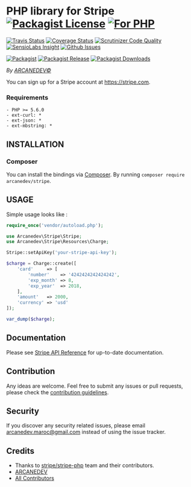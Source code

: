 # PHP library for Stripe [![Packagist License][badge_license]](LICENSE.md) [![For PHP][badge_php]][link-github-repo]

[![Travis Status][badge_build]][link-travis]
[![Coverage Status][badge_coverage]][link-scrutinizer]
[![Scrutinizer Code Quality][badge_quality]][link-scrutinizer]
[![SensioLabs Insight][badge_insight]][link-insight]
[![Github Issues][badge_issues]][link-github-issues]

[![Packagist][badge_package]][link-packagist]
[![Packagist Release][badge_release]][link-packagist]
[![Packagist Downloads][badge_downloads]][link-packagist]

*By [ARCANEDEV&copy;](http://www.arcanedev.net/)*

You can sign up for a Stripe account at https://stripe.com.

### Requirements

    - PHP >= 5.6.0
    - ext-curl: *
    - ext-json: *
    - ext-mbstring: *

## INSTALLATION

### Composer

You can install the bindings via [Composer](http://getcomposer.org/). By running `composer require arcanedev/stripe`.

## USAGE

Simple usage looks like :

```php
require_once('vendor/autoload.php');

use Arcanedev\Stripe\Stripe;
use Arcanedev\Stripe\Resources\Charge;

Stripe::setApiKey('your-stripe-api-key');

$charge = Charge::create([
    'card'     => [
        'number'    => '4242424242424242',
        'exp_month' => 8,
        'exp_year'  => 2018,
    ],
    'amount'   => 2000,
    'currency' => 'usd'
]);

var_dump($charge);
```

## Documentation

Please see [Stripe API Reference](https://stripe.com/docs/api) for up-to-date documentation.

## Contribution

Any ideas are welcome. Feel free to submit any issues or pull requests, please check the [contribution guidelines](CONTRIBUTING.md).

## Security

If you discover any security related issues, please email arcanedev.maroc@gmail.com instead of using the issue tracker.

## Credits

- Thanks to [stripe/stripe-php](https://github.com/stripe/stripe-php) team and their contributors.
- [ARCANEDEV][link-author]
- [All Contributors][link-contributors]

[badge_license]:      https://img.shields.io/packagist/l/arcanedev/stripe.svg?style=flat-square
[badge_php]:          https://img.shields.io/badge/PHP-Framework%20agnostic-4F5B93.svg?style=flat-square
[badge_build]:        https://img.shields.io/travis/ARCANEDEV/Stripe.svg?style=flat-square
[badge_coverage]:     https://img.shields.io/scrutinizer/coverage/g/ARCANEDEV/Stripe.svg?style=flat-square
[badge_quality]:      https://img.shields.io/scrutinizer/g/ARCANEDEV/Stripe.svg?style=flat-square
[badge_insight]:      https://img.shields.io/sensiolabs/i/b9a40bba-bf68-4dc6-90f8-1978dcf6435a.svg?style=flat-square
[badge_issues]:       https://img.shields.io/github/issues/ARCANEDEV/Stripe.svg?style=flat-square
[badge_package]:      https://img.shields.io/badge/package-arcanedev/stripe-blue.svg?style=flat-square
[badge_release]:      https://img.shields.io/packagist/v/arcanedev/stripe.svg?style=flat-square
[badge_downloads]:    https://img.shields.io/packagist/dt/arcanedev/stripe.svg?style=flat-square

[link-author]:        https://github.com/arcanedev-maroc
[link-github-repo]:   https://github.com/ARCANEDEV/Stripe
[link-github-issues]: https://github.com/ARCANEDEV/Stripe/issues
[link-contributors]:  https://github.com/ARCANEDEV/Stripe/graphs/contributors
[link-packagist]:     https://packagist.org/packages/arcanedev/stripe
[link-travis]:        https://travis-ci.org/ARCANEDEV/Stripe
[link-scrutinizer]:   https://scrutinizer-ci.com/g/ARCANEDEV/Stripe/?branch=master
[link-insight]:       https://insight.sensiolabs.com/projects/b9a40bba-bf68-4dc6-90f8-1978dcf6435a
